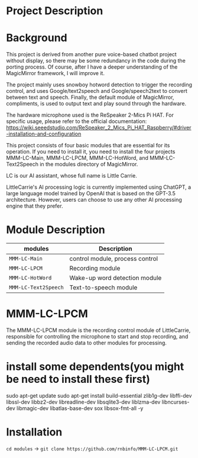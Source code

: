 # Project Description

# Background
This project is derived from another pure voice-based chatbot project without display, so there may be some redundancy in the code during the porting process. Of course, after I have a deeper understanding of the MagicMirror framework, I will improve it.

The project mainly uses snowboy hotword detection to trigger the recording control, and uses Google/text2speech and Google/speech2text to convert between text and speech. Finally, the default module of MagicMirror, compliments, is used to output text and play sound through the hardware.

The hardware microphone used is the ReSpeaker 2-Mics Pi HAT. For specific usage, please refer to the official documentation: https://wiki.seeedstudio.com/ReSpeaker_2_Mics_Pi_HAT_Raspberry/#driver-installation-and-configuration

This project consists of four basic modules that are essential for its operation. If you need to install it, you need to install the four projects MMM-LC-Main, MMM-LC-LPCM, MMM-LC-HotWord, and MMM-LC-Text2Speech in the modules directory of MagicMirror.

LC is our AI assistant, whose full name is Little Carrie.

LittleCarrie's AI processing logic is currently implemented using ChatGPT, a large language model trained by OpenAI that is based on the GPT-3.5 architecture. However, users can choose to use any other AI processing engine that they prefer.

# Module Description
| modules          | Description
|----------------- |-----------
| `MMM-LC-Main`        | control module, process control
| `MMM-LC-LPCM`        | Recording module
| `MMM-LC-HotWord`     | Wake-up word detection module
| `MMM-LC-Text2Speech` | Text-to-speech module

# MMM-LC-LPCM
The MMM-LC-LPCM module is the recording control module of LittleCarrie, responsible for controlling the microphone to start and stop recording, and sending the recorded audio data to other modules for processing.

# install some dependents(you might be need to install these first)
sudo apt-get update
sudo apt-get install build-essential zlib1g-dev libffi-dev libssl-dev libbz2-dev libreadline-dev libsqlite3-dev liblzma-dev libncurses-dev libmagic-dev libatlas-base-dev sox libsox-fmt-all -y

# Installation
`cd modules` -> `git clone https://github.com/rnbinfo/MMM-LC-LPCM.git`


